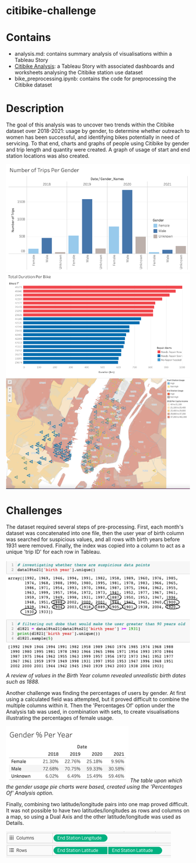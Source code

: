 # citibike-challenge

# Contains
- analysis.md: contains summary analysis of visualisations within a Tableau Story
- [Citibike Analysis](https://public.tableau.com/profile/sarah.dalleyhood#!/vizhome/CitiBikeAnalysis_16185073442630/citibikeanalysis?publish=yes): a Tableau Story with associated dashboards and worksheets analysing the Citibike station use dataset
- bike_preprocessing.ipynb: contains the code for preprocessing the Citibike dataset

# Description

The goal of this analysis was to uncover two trends within the Citibike dataset over 2018-2021: usage by gender, to determine whether outreach to women has been successful, and identifying bikes potentially in need of servicing. To that end, charts and graphs of people using Citibike by gender and trip length and quantity were created. A graph of usage of start and end station locations was also created. 

![Bar Usage By Gender](/images/genderBreakdown.png)
![Trip Duration Horizontal Bar](/images/tripDuration.png)
![Station Location Map](/images/stationLocation.png)

# Challenges

The dataset required several steps of pre-processing. First, each month's dataset was concatenated into one file, then the user year of birth column was searched for suspicious values, and all rows with birth years before 1931 were removed. Finally, the index was copied into a column to act as a unique 'trip ID' for each row in Tableau. 

![Suspicious Birth Dates](/images/suspiciousDOBedited.png)
*A review of values in the Birth Year column revealed unrealistic birth dates such as 1888.*

Another challenge was finding the percentages of users by gender. At first using a calculated field was attempted, but it proved difficult to combine the multiple columns within it. Then the 'Percentages Of' option under the Analysis tab was used, in combination with sets, to create visualisations illustrating the percentages of female usage. 

![Gender Usage Table](/images/genderPercTable.png)
*The table upon which the gender usage pie charts were based, created using the 'Percentages Of' Analysis option.*

Finally, combining two latitude/longitude pairs into one map proved difficult. It was not possible to have two latitudes/longitudes as rows and columns on a map, so using a Dual Axis and the other latitude/longitude was used as Details. 

![Use of Dual Axis](/images/dualAxis.png)
